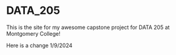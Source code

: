 # DATA_205

This is the site for my awesome capstone project for DATA 205 at Montgomery College!

Here is a change 1/9/2024
